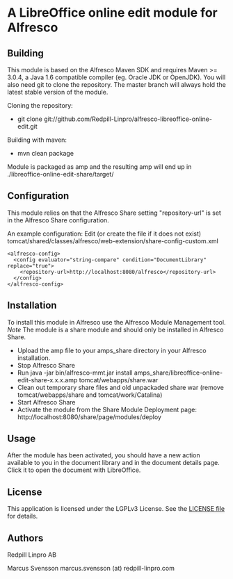 A LibreOffice online edit module for Alfresco
=============================================

Building
--------

This module is based on the Alfresco Maven SDK and requires Maven >= 3.0.4, a Java 1.6 compatible compiler (eg. Oracle JDK or OpenJDK). You will also need git to clone the repository. The master branch will always hold the latest stable version of the module. 

Cloning the repository:
* git clone git://github.com/Redpill-Linpro/alfresco-libreoffice-online-edit.git

Building with maven:
* mvn clean package

Module is packaged as amp and the resulting amp will end up in ./libreoffice-online-edit-share/target/

Configuration
-------------

This module relies on that the Alfresco Share setting "repository-url" is set in the Alfresco Share configuration.

An example configuration:
Edit (or create the file if it does not exist) tomcat/shared/classes/alfresco/web-extension/share-config-custom.xml
```
<alfresco-config>
  <config evaluator="string-compare" condition="DocumentLibrary" replace="true">
    <repository-url>http://localhost:8080/alfresco</repository-url>
  </config>
</alfresco-config>
```

Installation
------------

To install this module in Alfresco use the Alfresco Module Management tool. *Note* The module is a share module and should only be installed in Alfresco Share. 

* Upload the amp file to your amps_share directory in your Alfresco installation.
* Stop Alfresco Share
* Run java -jar bin/alfresco-mmt.jar install amps_share/libreoffice-online-edit-share-x.x.x.amp tomcat/webapps/share.war 
* Clean out temporary share files and old unpackaded share war (remove tomcat/webapps/share and tomcat/work/Catalina)
* Start Alfresco Share
* Activate the module from the Share Module Deployment page: http://localhost:8080/share/page/modules/deploy

Usage
-----

After the module has been activated, you should have a new action available to you in the document library and in the document details page. Click it to open the document with LibreOffice.

License
-------

This application is licensed under the LGPLv3 License. See the [LICENSE file](LICENSE) for details.

Authors
-------

Redpill Linpro AB

Marcus Svensson marcus.svensson (at) redpill-linpro.com
